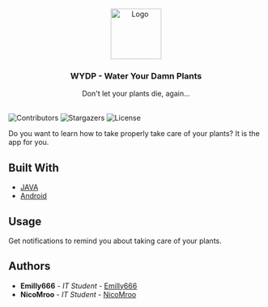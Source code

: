 <br/>
<p align="center">
  <a href="https://github.com/Emilly666/Water-your-plants-app">
    <img src="[https://www.strunkmedia.com/wp-content/uploads/2018/05/bigstock-221516158.jpg](https://cdn.discordapp.com/attachments/1103761225973776413/1106299881343172729/ic_launcher_round.png)" alt="Logo" width="100" height="100">
  </a>

  <h3 align="center">WYDP - Water Your Damn Plants</h3>

  <p align="center">
    Don't let your plants die, again...
    <br/>
    <br/>
  </p>
</p>

![Contributors](https://img.shields.io/github/contributors/Emilly666/Water-your-plants-app?color=dark-green) 
![Stargazers](https://img.shields.io/github/stars/Emilly666/Water-your-plants-app?style=social) 
![License](https://img.shields.io/github/license/Emilly666/Water-your-plants-app) 

Do you want to learn how to take properly take care of your plants? It is the app for you.

## Built With

* [JAVA]()
* [Android]()

## Usage

Get notifications to remind you about taking care of your plants.



## Authors

* **Emilly666** - *IT Student* - [Emilly666](https://github.com/Emilly666) 
* **NicoMroo** - *IT Student* - [NicoMroo](https://github.com/NicoMroo) 
